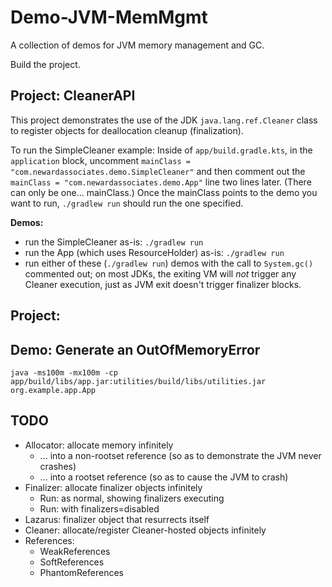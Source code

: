 # Demo-JVM-MemMgmt
A collection of demos for JVM memory management and GC.

Build the project.

## Project: CleanerAPI
This project demonstrates the use of the JDK `java.lang.ref.Cleaner` class to register objects for deallocation cleanup (finalization).

To run the SimpleCleaner example: Inside of `app/build.gradle.kts`, in the `application` block, uncomment `mainClass = "com.newardassociates.demo.SimpleCleaner"` and then comment out the `mainClass = "com.newardassociates.demo.App"` line two lines later. (There can only be one... mainClass.) Once the mainClass points to the demo you want to run, `./gradlew run` should run the one specified.

**Demos:**

* run the SimpleCleaner as-is: `./gradlew run`
* run the App (which uses ResourceHolder) as-is: `./gradlew run`
* run either of these (`./gradlew run`) demos with the call to `System.gc()` commented out; on most JDKs, the exiting VM will *not* trigger any Cleaner execution, just as JVM exit doesn't trigger finalizer blocks.

## Project: 

## Demo: Generate an OutOfMemoryError
`java -ms100m -mx100m -cp app/build/libs/app.jar:utilities/build/libs/utilities.jar org.example.app.App`

## TODO

* Allocator: allocate memory infinitely
    * ... into a non-rootset reference (so as to demonstrate the JVM never crashes)
    * ... into a rootset reference (so as to cause the JVM to crash)
* Finalizer: allocate finalizer objects infinitely
    * Run: as normal, showing finalizers executing
    * Run: with finalizers=disabled
* Lazarus: finalizer object that resurrects itself
* Cleaner: allocate/register Cleaner-hosted objects infinitely
* References:
    * WeakReferences
    * SoftReferences
    * PhantomReferences

